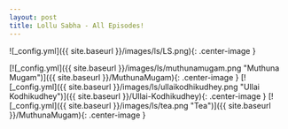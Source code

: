 ```yaml
---
layout: post
title: Lollu Sabha - All Episodes!
---
```

![_config.yml]({{ site.baseurl }}/images/ls/LS.png){: .center-image }



[![_config.yml]({{ site.baseurl }}/images/ls/muthunamugam.png "Muthuna Mugam")]({{ site.baseurl }}/MuthunaMugam){: .center-image } [![_config.yml]({{ site.baseurl }}/images/ls/ullaikodhikudhey.png "Ullai Kodhikudhey")]({{ site.baseurl }}/Ullai-Kodhikudhey){: .center-image } [![_config.yml]({{ site.baseurl }}/images/ls/tea.png "Tea")]({{ site.baseurl }}/MuthunaMugam){: .center-image }


